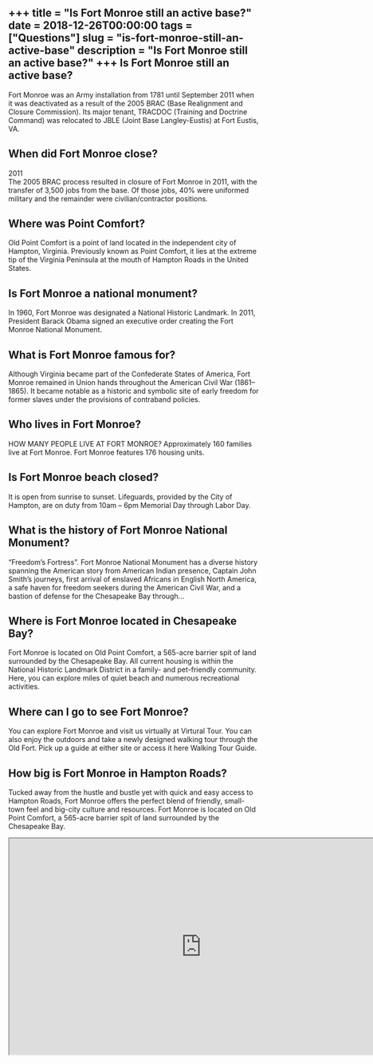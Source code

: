 +++
title = "Is Fort Monroe still an active base?"
date = 2018-12-26T00:00:00
tags = ["Questions"]
slug = "is-fort-monroe-still-an-active-base"
description = "Is Fort Monroe still an active base?"
+++
Is Fort Monroe still an active base?
------------------------------------

Fort Monroe was an Army installation from 1781 until September 2011 when it was deactivated as a result of the 2005 BRAC (Base Realignment and Closure Commission). Its major tenant, TRACDOC (Training and Doctrine Command) was relocated to JBLE (Joint Base Langley-Eustis) at Fort Eustis, VA.

When did Fort Monroe close?
---------------------------

2011  
The 2005 BRAC process resulted in closure of Fort Monroe in 2011, with the transfer of 3,500 jobs from the base. Of those jobs, 40% were uniformed military and the remainder were civilian/contractor positions.

Where was Point Comfort?
------------------------

Old Point Comfort is a point of land located in the independent city of Hampton, Virginia. Previously known as Point Comfort, it lies at the extreme tip of the Virginia Peninsula at the mouth of Hampton Roads in the United States.

Is Fort Monroe a national monument?
-----------------------------------

In 1960, Fort Monroe was designated a National Historic Landmark. In 2011, President Barack Obama signed an executive order creating the Fort Monroe National Monument.

What is Fort Monroe famous for?
-------------------------------

Although Virginia became part of the Confederate States of America, Fort Monroe remained in Union hands throughout the American Civil War (1861–1865). It became notable as a historic and symbolic site of early freedom for former slaves under the provisions of contraband policies.

Who lives in Fort Monroe?
-------------------------

HOW MANY PEOPLE LIVE AT FORT MONROE? Approximately 160 families live at Fort Monroe. Fort Monroe features 176 housing units.

Is Fort Monroe beach closed?
----------------------------

It is open from sunrise to sunset. Lifeguards, provided by the City of Hampton, are on duty from 10am – 6pm Memorial Day through Labor Day.

What is the history of Fort Monroe National Monument?
-----------------------------------------------------

“Freedom’s Fortress”. Fort Monroe National Monument has a diverse history spanning the American story from American Indian presence, Captain John Smith’s journeys, first arrival of enslaved Africans in English North America, a safe haven for freedom seekers during the American Civil War, and a bastion of defense for the Chesapeake Bay through…

Where is Fort Monroe located in Chesapeake Bay?
-----------------------------------------------

Fort Monroe is located on Old Point Comfort, a 565-acre barrier spit of land surrounded by the Chesapeake Bay. All current housing is within the National Historic Landmark District in a family- and pet-friendly community. Here, you can explore miles of quiet beach and numerous recreational activities.

Where can I go to see Fort Monroe?
----------------------------------

You can explore Fort Monroe and visit us virtually at Virtural Tour. You can also enjoy the outdoors and take a newly designed walking tour through the Old Fort. Pick up a guide at either site or access it here Walking Tour Guide.

How big is Fort Monroe in Hampton Roads?
----------------------------------------

Tucked away from the hustle and bustle yet with quick and easy access to Hampton Roads, Fort Monroe offers the perfect blend of friendly, small-town feel and big-city culture and resources. Fort Monroe is located on Old Point Comfort, a 565-acre barrier spit of land surrounded by the Chesapeake Bay.

<iframe allow="accelerometer; autoplay; clipboard-write; encrypted-media; gyroscope; picture-in-picture" allowfullscreen="" class="__youtube_prefs__  epyt-is-override  no-lazyload" data-no-lazy="1" data-origheight="433" data-origwidth="770" data-skipgform_ajax_framebjll="" height="433" id="_ytid_72350" loading="lazy" src="https://www.youtube.com/embed/WcAQgLZ15DY?enablejsapi=1&autoplay=0&cc_load_policy=0&cc_lang_pref=&iv_load_policy=1&loop=0&modestbranding=0&rel=1&fs=1&playsinline=0&autohide=2&theme=dark&color=red&controls=1&" title="YouTube player" width="770"></iframe>